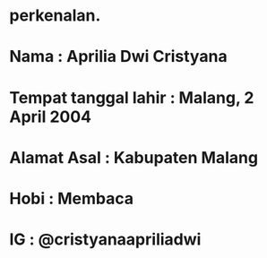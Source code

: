 # perkenalan.
# Nama : Aprilia Dwi Cristyana
# Tempat tanggal lahir : Malang, 2 April 2004
# Alamat Asal : Kabupaten Malang
# Hobi : Membaca
# IG : @cristyanaapriliadwi

